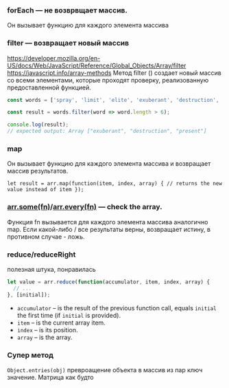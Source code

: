 ### forEach — не возврвщает массив. 
Он вызывает функцию для каждого элемента массива
### filter — возвращает новый массив
https://developer.mozilla.org/en-US/docs/Web/JavaScript/Reference/Global_Objects/Array/filter
https://javascript.info/array-methods
Метод filter () создает новый массив со всеми элементами, которые проходят проверку, реализованную предоставленной функцией.
```js
const words = ['spray', 'limit', 'elite', 'exuberant', 'destruction', 'present'];

const result = words.filter(word => word.length > 6);

console.log(result);
// expected output: Array ["exuberant", "destruction", "present"]

```
### map 
Он вызывает функцию для каждого элемента массива и возвращает массив результатов.
```
let result = arr.map(function(item, index, array) { // returns the new value instead of item });
```
### [arr.some(fn)](https://developer.mozilla.org/en-US/docs/Web/JavaScript/Reference/Global_Objects/Array/some)/[arr.every(fn)](https://developer.mozilla.org/en-US/docs/Web/JavaScript/Reference/Global_Objects/Array/every) — check the array.
Функция fn вызывается для каждого элемента массива аналогично map. Если какой-либо / все результаты верны, возвращает истину, в противном случае - ложь.

### reduce/reduceRight
полезная штука, понравилась
```js
let value = arr.reduce(function(accumulator, item, index, array) {
  // ...
}, [initial]);
```
-   `accumulator` – is the result of the previous function call, equals `initial` the first time (if `initial` is provided).
-   `item` – is the current array item.
-   `index` – is its position.
-   `array` – is the array.

### Супер метод
`Object.entries(obj)` превроащение объекта в массив из пар ключ значение. Матрица как будто